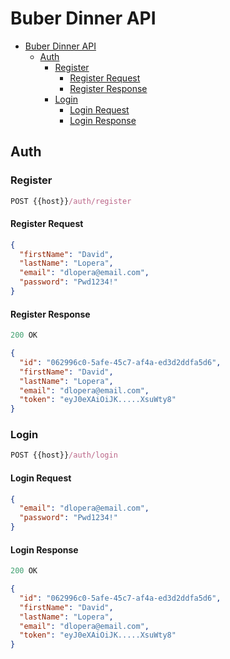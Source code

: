 # Buber Dinner API

- [Buber Dinner API](#buber-dinner-api)
  - [Auth](#auth)
    - [Register](#register)
      - [Register Request](#register-request)
      - [Register Response](#register-response)
    - [Login](#login)
      - [Login Request](#login-request)
      - [Login Response](#login-response)

## Auth

### Register

```js
POST {{host}}/auth/register
```

#### Register Request

```json
{
  "firstName": "David",
  "lastName": "Lopera",
  "email": "dlopera@email.com",
  "password": "Pwd1234!"
}
```

#### Register Response

```js
200 OK
```

```json
{
  "id": "062996c0-5afe-45c7-af4a-ed3d2ddfa5d6",
  "firstName": "David",
  "lastName": "Lopera",
  "email": "dlopera@email.com",
  "token": "eyJ0eXAiOiJK.....XsuWty8"
}
```

### Login

```js
POST {{host}}/auth/login
```

#### Login Request

```json
{
  "email": "dlopera@email.com",
  "password": "Pwd1234!"
}
```

#### Login Response

```js
200 OK
```

```json
{
  "id": "062996c0-5afe-45c7-af4a-ed3d2ddfa5d6",
  "firstName": "David",
  "lastName": "Lopera",
  "email": "dlopera@email.com",
  "token": "eyJ0eXAiOiJK.....XsuWty8"
}
```